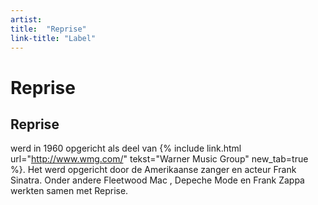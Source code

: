 ```yaml
---
artist: 
title:  "Reprise"
link-title: "Label"
---
```


# Reprise
## Reprise
werd in 1960 opgericht als deel van {% include link.html url="http://www.wmg.com/" tekst="Warner Music Group" new_tab=true %}. Het werd opgericht door de Amerikaanse zanger en acteur Frank Sinatra. Onder andere <span class="extra uitleg">Fleetwood Mac </span>, <span class="extra uitleg">Depeche Mode</span> en <span class="extra uitleg">Frank Zappa</span> werkten samen met Reprise. 
